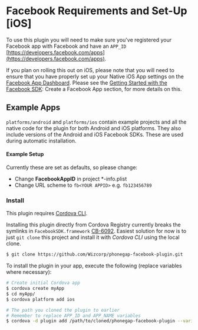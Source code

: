 # Facebook Requirements and Set-Up [iOS]

To use this plugin you will need to make sure you've registered your Facebook app with Facebook and have an `APP_ID` [https://developers.facebook.com/apps](https://developers.facebook.com/apps).

If you plan on rolling this out on iOS, please note that you will need to ensure that you have properly set up your Native iOS App settings on the [Facebook App Dashboard](http://developers.facebook.com/apps). Please see the [Getting Started with the Facebook SDK](https://developers.facebook.com/docs/ios/getting-started/): Create a Facebook App section, for more details on this.

## Example Apps

`platforms/android` and `platforms/ios` contain example projects and all the native code for the plugin for both Android and iOS platforms. They also include versions of the Android and iOS Facebook SDKs. These are used during automatic installation.

#### Example Setup

Currently these are set as defaults, so please change:

- Change **FacebookAppID** in project *-info.plist
- Change URL scheme to `fb<YOUR APPID>` e.g. `fb123456789`

### Install

This plugin requires [Cordova CLI](http://cordova.apache.org/docs/en/3.5.0/guide_cli_index.md.html).

Installing this plugin directly from Cordova Registry currently breaks the symlinks in `FacebookSDK.framework` [CB-6092](https://issues.apache.org/jira/browse/CB-6092). Easiest solution for now is to just `git clone` this project and install it with *Cordova CLI* using the local clone.
```sh
$ git clone https://github.com/Wizcorp/phonegap-facebook-plugin.git
```

To install the plugin in your app, execute the following (replace variables where necessary):
```sh
# Create initial Cordova app
$ cordova create myApp
$ cd myApp/
$ cordova platform add ios

# The path you cloned the plugin to earlier
# Remember to replace APP_ID and APP_NAME variables
$ cordova -d plugin add /path/to/cloned/phonegap-facebook-plugin --variable APP_ID="630198093774852" --variable APP_NAME="What­T­h­e­T­r­ucks"
```
